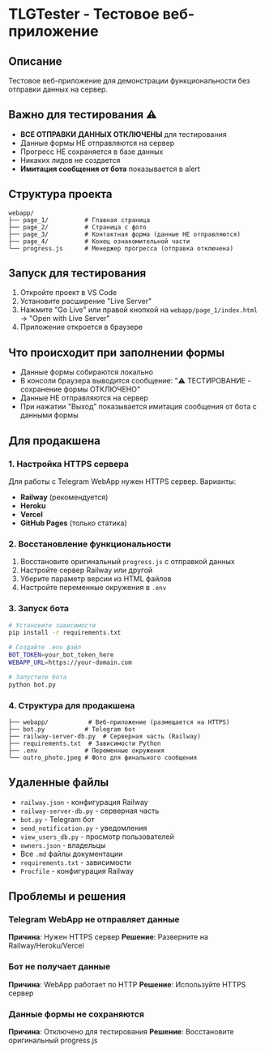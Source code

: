 # TLGTester - Тестовое веб-приложение

## Описание
Тестовое веб-приложение для демонстрации функциональности без отправки данных на сервер.

## Важно для тестирования ⚠️
- **ВСЕ ОТПРАВКИ ДАННЫХ ОТКЛЮЧЕНЫ** для тестирования
- Данные формы НЕ отправляются на сервер
- Прогресс НЕ сохраняется в базе данных
- Никаких лидов не создается
- **Имитация сообщения от бота** показывается в alert

## Структура проекта
```
webapp/
├── page_1/          # Главная страница
├── page_2/          # Страница с фото
├── page_3/          # Контактная форма (данные НЕ отправляются)
├── page_4/          # Конец ознакомительной части
└── progress.js      # Менеджер прогресса (отправка отключена)
```

## Запуск для тестирования
1. Откройте проект в VS Code
2. Установите расширение "Live Server"
3. Нажмите "Go Live" или правой кнопкой на `webapp/page_1/index.html` → "Open with Live Server"
4. Приложение откроется в браузере

## Что происходит при заполнении формы
- Данные формы собираются локально
- В консоли браузера выводится сообщение: "⚠️ ТЕСТИРОВАНИЕ - сохранение формы ОТКЛЮЧЕНО"
- Данные НЕ отправляются на сервер
- При нажатии "Выход" показывается имитация сообщения от бота с данными формы

## Для продакшена

### 1. Настройка HTTPS сервера
Для работы с Telegram WebApp нужен HTTPS сервер. Варианты:
- **Railway** (рекомендуется)
- **Heroku**
- **Vercel**
- **GitHub Pages** (только статика)

### 2. Восстановление функциональности
1. Восстановите оригинальный `progress.js` с отправкой данных
2. Настройте сервер Railway или другой
3. Уберите параметр версии из HTML файлов
4. Настройте переменные окружения в `.env`

### 3. Запуск бота
```bash
# Установите зависимости
pip install -r requirements.txt

# Создайте .env файл
BOT_TOKEN=your_bot_token_here
WEBAPP_URL=https://your-domain.com

# Запустите бота
python bot.py
```

### 4. Структура для продакшена
```
├── webapp/           # Веб-приложение (размещается на HTTPS)
├── bot.py           # Telegram бот
├── railway-server-db.py  # Серверная часть (Railway)
├── requirements.txt  # Зависимости Python
├── .env             # Переменные окружения
└── outro_photo.jpeg # Фото для финального сообщения
```

## Удаленные файлы
- `railway.json` - конфигурация Railway
- `railway-server-db.py` - серверная часть
- `bot.py` - Telegram бот
- `send_notification.py` - уведомления
- `view_users_db.py` - просмотр пользователей
- `owners.json` - владельцы
- Все `.md` файлы документации
- `requirements.txt` - зависимости
- `Procfile` - конфигурация Railway

## Проблемы и решения

### Telegram WebApp не отправляет данные
**Причина**: Нужен HTTPS сервер
**Решение**: Разверните на Railway/Heroku/Vercel

### Бот не получает данные
**Причина**: WebApp работает по HTTP
**Решение**: Используйте HTTPS сервер

### Данные формы не сохраняются
**Причина**: Отключено для тестирования
**Решение**: Восстановите оригинальный progress.js 